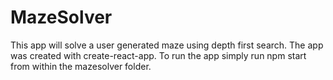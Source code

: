# MazeSolver
This app will solve a user generated maze using depth first search.
The app was created with create-react-app.
To run the app simply run npm start from within the mazesolver folder.
